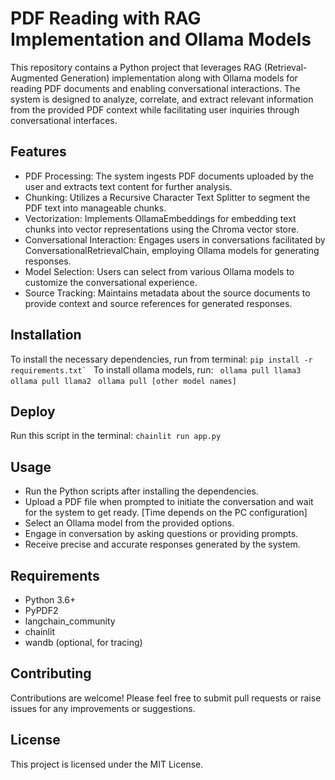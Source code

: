 # PDF Reading with RAG Implementation and Ollama Models
This repository contains a Python project that leverages RAG (Retrieval-Augmented Generation) implementation along with Ollama models for reading PDF documents and enabling conversational interactions. The system is designed to analyze, correlate, and extract relevant information from the provided PDF context while facilitating user inquiries through conversational interfaces.

## Features
- PDF Processing: The system ingests PDF documents uploaded by the user and extracts text content for further analysis.
- Chunking: Utilizes a Recursive Character Text Splitter to segment the PDF text into manageable chunks.
- Vectorization: Implements OllamaEmbeddings for embedding text chunks into vector representations using the Chroma vector store.
- Conversational Interaction: Engages users in conversations facilitated by ConversationalRetrievalChain, employing Ollama models for generating responses.
- Model Selection: Users can select from various Ollama models to customize the conversational experience.
- Source Tracking: Maintains metadata about the source documents to provide context and source references for generated responses.

## Installation
To install the necessary dependencies, run from terminal:
```pip install -r requirements.txt` ```
To install ollama models, run:
``` ollama pull llama3``` 
``` ollama pull llama2```
``` ollama pull [other model names]```

## Deploy
Run this script in the terminal:
```chainlit run app.py```

## Usage
- Run the Python scripts after installing the dependencies.
- Upload a PDF file when prompted to initiate the conversation and wait for the system to get ready. [Time depends on the PC configuration]
- Select an Ollama model from the provided options.
- Engage in conversation by asking questions or providing prompts.
- Receive precise and accurate responses generated by the system.

## Requirements
- Python 3.6+
- PyPDF2
- langchain_community
- chainlit
- wandb (optional, for tracing)

## Contributing
Contributions are welcome! Please feel free to submit pull requests or raise issues for any improvements or suggestions.

## License
This project is licensed under the MIT License.